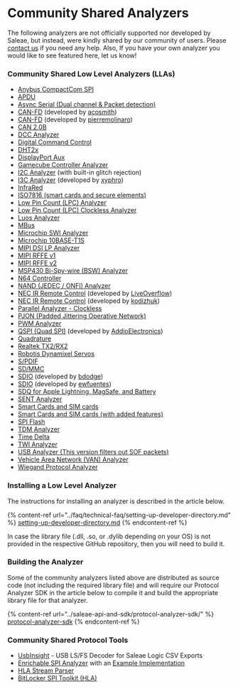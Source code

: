 # Community Shared Analyzers

The following analyzers are not officially supported nor developed by Saleae, but instead, were kindly shared by our community of users. Please [contact us](https://contact.saleae.com/hc/en-us/requests/new) if you need any help. Also, If you have your own analyzer you would like to see featured here, let us know!

### **Community Shared Low Level Analyzers (LLAs)**

* [Anybus CompactCom SPI](https://github.com/hms-networks/AbccSpiAnalyzer)
* [APDU](https://github.com/zwizwa/sl-apdu)
* [Async Serial (Dual channel & Packet detection)](https://github.com/martonmiklos/dual-channel-packetiser-serial-analyzer)
* [CAN-FD](https://github.com/acosmith/Saleae\_CAN-FD\_Analyser) (developed by [acosmith](https://github.com/acosmith))
* [CAN-FD](https://github.com/pierremolinaro/canfd-plugin-for-saleae-logic-analyzer) (developed by [pierremolinaro](https://github.com/pierremolinaro))
* [CAN 2.0B](https://github.com/pierremolinaro/can20B-plugin-for-saleae-logic-analyzer)
* [DCC Analyzer](https://github.com/nmradcc/DCCAnalyzer)
* [Digital Command Control](https://www.ejberg.dk/portfolio/saleae-dcc-decoder/)
* [DHT2x](https://github.com/jakeson21/DHT2xProtocolAnalyzer)
* [DisplayPort Aux](https://github.com/Alex-the-Smart/DPAUXAnalyzer)
* [Gamecube Controller Analyzer](https://github.com/jefflongo/GameCubeControllerAnalyzer)
* [I2C Analyzer](https://github.com/argentum-systems/saleae-i2c-analyzer) (with built-in glitch rejection)
* [I3C Analyzer](https://github.com/xyphro/XyphroLabs-I3C-Saleae-Protocol-Analyzer) (developed by [xyphro](https://github.com/xyphro))
* [InfraRed](https://github.com/procule/IRAnalyzer)
* [ISO7816 (smart cards and secure elements)](https://github.com/nezza/ISO7816Analyzer)
* [Low Pin Count (LPC) Analyzer](https://github.com/shuffle2/LpcAnalyzer)
* [Low Pin Count (LPC) Clockless Analyzer](https://github.com/stacksmashing/LPCClocklessAnalyzer)
* [Luos Analyzer](https://github.com/Luos-io/Analyzer)
* [MBus](https://github.com/lab11/MBusAnalzyer)
* [Microchip SWI Analyzer](https://github.com/MicrochipTech/MicrochipSWILowLevelAnalyzer)
* [Microchip 10BASE-T1S](https://github.com/MicrochipTech/oa-tc6-saleae-extension)
* [MIPI DSI LP Analyzer](https://github.com/stawiski/Saleae-MIPI-DSI-LP-Analyzer)
* [MIPI RFFE v1](https://github.com/alejmrm/RFFEAnalyzer)
* [MIPI RFFE v2](https://github.com/blargony/RFFEAnalyzer)
* [MSP430 Bi-Spy-wire (BSW) Analyzer](https://github.com/bigjosh/BSWAnalyzer)
* [N64 Controller](https://github.com/lunixbochs/n64-saleae-logic)
* [NAND (JEDEC / ONFI) Analyzer](https://github.com/shuffle2/NandAnalyzer)
* [NEC IR Remote Control](https://github.com/LiveOverflow/NECAnalyzer) (developed by [LiveOverflow](https://github.com/LiveOverflow))
* [NEC IR Remote Control](https://github.com/kodizhuk/Salae-Logic-NEC-Analyzer) (developed by [kodizhuk](https://github.com/kodizhuk))
* [Parallel Analyzer - Clockless](https://github.com/Zweikeks/saleae-logic-SimpleParallelNoClock-Analyzer)
* [PJON (Padded Jittering Operative Network)](https://github.com/aperepel/saleae-pjon-protocol-analyzer)
* [PWM Analyzer](https://github.com/dustin/logic-pwm)
* [QSPI (Quad SPI)](https://github.com/AddioElectronics/QSPI-Analyzer) (developed by [AddioElectronics](https://github.com/AddioElectronics))
* [Quadrature](https://github.com/dirkx/Quadrature-Saleae-Analyser)
* [Realtek TX2/RX2](https://github.com/pzl/Saleae-Realtek-T-RX2)
* [Robotis Dynamixel Servos](https://github.com/KurtE/SaleaeDynamixelAnalyzer)
* [S/PDIF](https://github.com/pfrench42/saleae\_spdif)
* [SD/MMC](https://github.com/airbus-seclab/sdmmc-analyzer)
* [SDIO](https://github.com/bdodge/SDIOanalyzer) (developed by [bdodge](https://github.com/bdodge))
* [SDIO](https://github.com/ewfuentes/SaleaeSDIOAnalyzer) (developed by [ewfuentes](https://github.com/ewfuentes))
* [SDQ for Apple Lightning, MagSafe, and Battery](https://github.com/nezza/SDQAnalyzer)
* [SENT Analyzer](https://github.com/melexis/SENTAnalyzer)
* [Smart Cards and SIM cards](https://github.com/dirkx/saleae-logic-ISO7816-smartcard-Analyser)
* [Smart Cards and SIM cards (with added features)](https://github.com/watsug/saleae-logic-ISO7816-smartcard-Analyser)
* [SPI Flash](https://github.com/kasjer/saleae\_spiflash)
* [TDM Analyzer](https://github.com/bitswype/saleae\_tdm\_analyer)
* [Time Delta](https://github.com/GrandFatherADI/TimeDelta)
* [TWI Analyzer](https://github.com/szechyjs/TwiAnalyzer)
* [USB Analyzer (This version filters out SOF packets)](https://github.com/jonathangjertsen/usb-analyzer)
* [Vehicle Area Network (VAN) Analyzer](https://github.com/morcibacsi/VanAnalyzer)
* [Wiegand Protocol Analyzer](https://github.com/AndrewTabs1038/Wiegand-Analyzer)

### Installing a Low Level Analyzer

The instructions for installing an analyzer is described in the article below.

{% content-ref url="../faq/technical-faq/setting-up-developer-directory.md" %}
[setting-up-developer-directory.md](../faq/technical-faq/setting-up-developer-directory.md)
{% endcontent-ref %}

In case the library file (.dll, .so, or .dylib depending on your OS) is not provided in the respective GitHub repository, then you will need to build it.

### Building the Analyzer

Some of the community analyzers listed above are distributed as source code (not including the required library file) and will require our Protocol Analyzer SDK in the article below to compile it and build the appropriate library file for that analyzer.

{% content-ref url="../saleae-api-and-sdk/protocol-analyzer-sdk/" %}
[protocol-analyzer-sdk](../saleae-api-and-sdk/protocol-analyzer-sdk/)
{% endcontent-ref %}

### Community Shared Protocol Tools

* [UsbInsight](https://github.com/maehw/UsbInsight) - USB LS/FS Decoder for Saleae Logic CSV Exports
* [Enrichable SPI Analyzer](https://github.com/coddingtonbear/saleae-enrichable-spi-analyzer) with an [Example Implementation](https://github.com/coddingtonbear/saleae-scriptable-spi-analyzer/blob/master/examples/custom\_class.py)
* [HLA Stream Parser](https://github.com/andreobi/HLA\_Stream\_Parser)
* [BitLocker SPI Toolkit (HLA)](https://github.com/FSecureLABS/bitlocker-spi-toolkit)
